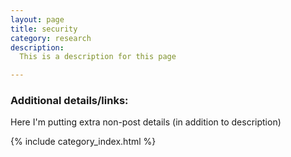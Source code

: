 ```yaml
---
layout: page
title: security
category: research
description:
  This is a description for this page

---
```


### Additional details/links:
Here I'm putting extra non-post details (in addition to description)


<!-- The following inserts all the associated posts: -->
{% include category_index.html %}
